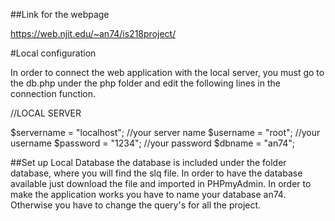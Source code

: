 ##Link for the webpage

https://web.njit.edu/~an74/is218project/

#Local configuration

In order to connect the web application with the local server,
you must go to the db.php under the php folder and edit the following lines in the connection function.

//LOCAL SERVER

$servername = "localhost"; //your server name
$username = "root"; //your username
$password = "1234"; //your password
$dbname = "an74"; 

##Set up Local Database
the database is included under the folder database, where you will find the slq file. 
In order to have the database available just download the file and imported in PHPmyAdmin.
In order to make the application works you have to name your database an74. Otherwise you have 
to change the query's for all the project.

